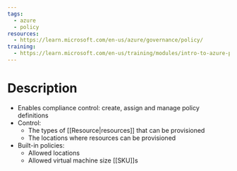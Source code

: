 ```yaml
---
tags:
  - azure
  - policy
resources:
  - https://learn.microsoft.com/en-us/azure/governance/policy/
training:
  - https://learn.microsoft.com/en-us/training/modules/intro-to-azure-policy/
---
```

# Description
- Enables compliance control: create, assign and manage policy definitions
- Control:
	- The types of [[Resource|resources]] that can be provisioned
	- The locations where resources can be provisioned
- Built-in policies:
	- Allowed locations
	- Allowed virtual machine size [[SKU]]s